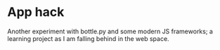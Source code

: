 App hack
=

Another experiment with bottle.py and some modern JS frameworks; a learning project as I am falling behind in the web space.
